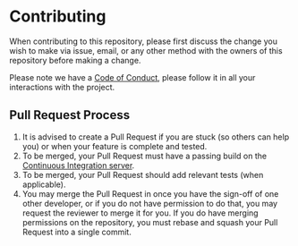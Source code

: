 [semaphore]: https://semaphoreci.com/cesiuminho/moonstone

# Contributing

When contributing to this repository, please first discuss the change you wish
to make via issue, email, or any other method with the owners of this
repository before making a change.

Please note we have a [Code of Conduct](CODE_OF_CONDUCT.md), please follow it in all your
interactions with the project.

## Pull Request Process

1. It is advised to create a Pull Request if you are stuck (so others can help
   you) or when your feature is complete and tested.
2. To be merged, your Pull Request must have a passing build on the [Continuous
   Integration server][semaphore].
3. To be merged, your Pull Request should add relevant tests (when applicable).
4. You may merge the Pull Request in once you have the sign-off of one other
   developer, or if you do not have permission to do that, you may request the
   reviewer to merge it for you. If you do have merging permissions on the
   repository, you must rebase and squash your Pull Request into a single
   commit.

